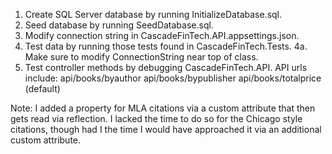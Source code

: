 1. Create SQL Server database by running InitializeDatabase.sql.
2. Seed database by running SeedDatabase.sql.
3. Modify connection string in CascadeFinTech.API.appsettings.json.
4. Test data by running those tests found in CascadeFinTech.Tests.
    4a. Make sure to modify ConnectionString near top of class.
5. Test controller methods by debugging CascadeFinTech.API. API urls include:
    api/books/byauthor
    api/books/bypublisher
    api/books/totalprice (default)

Note: I added a property for MLA citations via a custom attribute that then gets read via reflection. I lacked the time to do so for the Chicago style citations, though had I the time I would have approached 
it via an additional custom attribute.